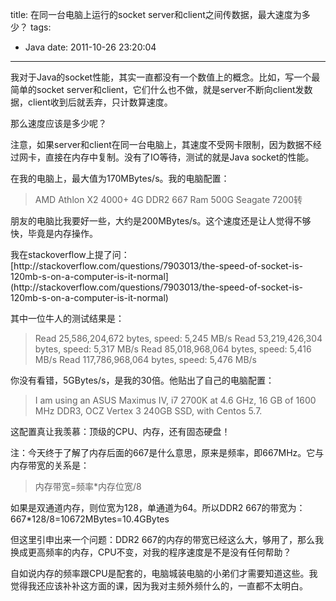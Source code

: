 title: 在同一台电脑上运行的socket server和client之间传数据，最大速度为多少？
tags:
  - Java
date: 2011-10-26 23:20:04
---

我对于Java的socket性能，其实一直都没有一个数值上的概念。比如，写一个最简单的socket server和client，它们什么也不做，就是server不断向client发数据，client收到后就丢弃，只计数算速度。

那么速度应该是多少呢？

注意，如果server和client在同一台电脑上，其速度不受网卡限制，因为数据不经过网卡，直接在内存中复制。没有了IO等待，测试的就是Java socket的性能。

在我的电脑上，最大值为170MBytes/s。我的电脑配置：

> AMD Athlon X2 4000+ 
> 4G DDR2 667 Ram 
> 500G Seagate 7200转

朋友的电脑比我要好一些，大约是200MBytes/s。这个速度还是让人觉得不够快，毕竟是内存操作。

 <span id="more-497"></span>
<p>我在stackoverflow上提了问：[http://stackoverflow.com/questions/7903013/the-speed-of-socket-is-120mb-s-on-a-computer-is-it-normal](http://stackoverflow.com/questions/7903013/the-speed-of-socket-is-120mb-s-on-a-computer-is-it-normal)

其中一位牛人的测试结果是：

> Read 25,586,204,672 bytes, speed: 5,245 MB/s 
> Read 53,219,426,304 bytes, speed: 5,317 MB/s 
> Read 85,018,968,064 bytes, speed: 5,416 MB/s 
> Read 117,786,968,064 bytes, speed: 5,476 MB/s

你没有看错，5GBytes/s，是我的30倍。他贴出了自己的电脑配置：

> I am using an ASUS Maximus IV, i7 2700K at 4.6 GHz, 16 GB of 1600 MHz DDR3, OCZ Vertex 3 240GB SSD, with Centos 5.7.

这配置真让我羡慕：顶级的CPU、内存，还有固态硬盘！

注：今天终于了解了内存后面的667是什么意思，原来是频率，即667MHz。它与内存带宽的关系是：

> 内存带宽=频率*内存位宽/8

如果是双通道内存，则位宽为128，单通道为64。所以DDR2 667的带宽为：667*128/8=10672MBytes=10.4GBytes

但这里引申出来一个问题：DDR2 667的内存的带宽已经这么大，够用了，那么我换成更高频率的内存，CPU不变，对我的程序速度是不是没有任何帮助？

自如说内存的频率跟CPU是配套的，电脑城装电脑的小弟们才需要知道这些。我觉得我还应该补补这方面的课，因为我对主频外频什么的，一直都不太明白。